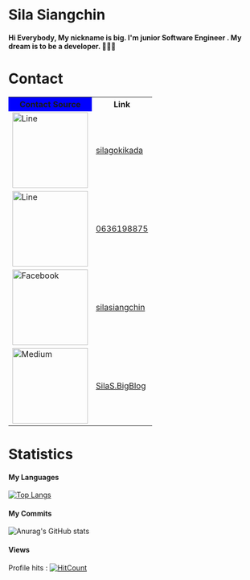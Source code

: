 # Sila Siangchin


<h4>Hi Everybody, My nickname is big. I'm junior Software Engineer . My dream is to be a developer. 👋🤔😎 </h4>


# Contact

<table style="width:100%;">
      <tr>
        <th style="background-color: blue;">Contact Source</th>
        <th >Link</th>
      </tr>
      <tr>
        <td><img src="https://cdn.icon-icons.com/icons2/3053/PNG/512/line_macos_bigsur_icon_190036.png" alt="Line" width="150" height="150" ></td>
        <td><a href="https://line.me/ti/p/-cw_eSTJHt">silagokikada</a></td>
      </tr>
      <tr>
        <td><img src="https://cdn-icons-png.flaticon.com/512/455/455907.png" alt="Line" width="150" height="150" ></td>
        <td><a href="https://line.me/ti/p/-cw_eSTJHt">0636198875</a></td>
      </tr>
      <tr>
        <td><img src="https://cdn-icons-png.flaticon.com/512/733/733547.png" alt="Facebook" width="150" height="150" ></td>
        <td><a href="https://www.facebook.com/profile.php?id=100002673007861">silasiangchin</a></td>
      </tr>
      <tr>
         <td><img src="https://cdn-icons-png.flaticon.com/512/5968/5968906.png" alt="Medium" width="150" height="150"></td>
         <td><a href="https://medium.com/@ricksiras14">SilaS.BigBlog</a></td>
      </tr>
    </table>


# Statistics
<h4>My Languages</h4>

[![Top Langs](https://github-readme-stats.vercel.app/api/top-langs/?username=silabig1294)](https://github.com/anuraghazra/github-readme-stats)

<h4>My Commits</h4>

![Anurag's GitHub stats](https://github-readme-stats.vercel.app/api?username=silabig1294&show_icons=true&theme=radical)
<!--![Anurag's GitHub stats](https://github-readme-stats.vercel.app/api?username=silabig1294&count_private=true)-->

<h4>Views</h4>

Profile hits : [![HitCount](https://hits.dwyl.com/silabig1294/silabig1294.svg?style=flat-square&show=unique)](http://hits.dwyl.com/silabig1294/silabig1294)



<!--
**silabig1294/silabig1294** is a ✨ _special_ ✨ repository because its `README.md` (this file) appears on your GitHub profile.

Here are some ideas to get you started:

- 🔭 I’m currently working on ...
- 🌱 I’m currently learning ...
- 👯 I’m looking to collaborate on ...
- 🤔 I’m looking for help with ...
- 💬 Ask me about ...
- 📫 How to reach me: ...
- 😄 Pronouns: ...
- ⚡ Fun fact: ...
-->
